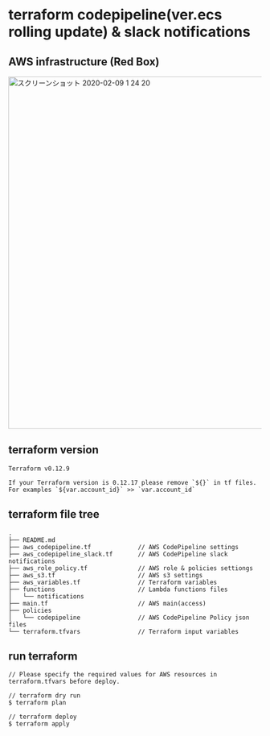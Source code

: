 # terraform codepipeline(ver.ecs rolling update) & slack notifications

## AWS infrastructure (Red Box)

<img width="700" alt="スクリーンショット 2020-02-09 1 24 20" src="https://user-images.githubusercontent.com/17561411/74694804-e3180280-5234-11ea-9600-c9252ac4bb54.png">


## terraform version
```
Terraform v0.12.9

If your Terraform version is 0.12.17 please remove `${}` in tf files.
For examples `${var.account_id}` >> `var.account_id`
```

## terraform file tree
```
.
├── README.md
├── aws_codepipeline.tf             // AWS CodePipeline settings 
├── aws_codepipeline_slack.tf       // AWS CodePipeline slack notifications
├── aws_role_policy.tf              // AWS role & policies settiongs
├── aws_s3.tf                       // AWS s3 settings
├── aws_variables.tf                // Terraform variables
├── functions                       // Lambda functions files
│   └── notifications
├── main.tf                         // AWS main(access)
├── policies                        
│   └── codepipeline                // AWS CodePipeline Policy json files
└── terraform.tfvars                // Terraform input variables
```

## run terraform

```
// Please specify the required values ​​for AWS resources in terraform.tfvars before deploy.

// terraform dry run
$ terraform plan

// terraform deploy
$ terraform apply
```